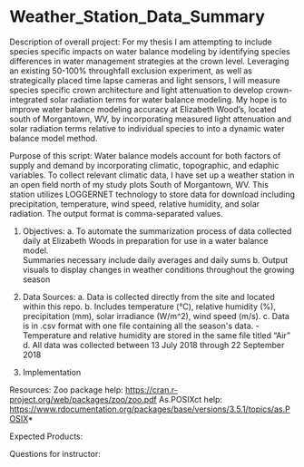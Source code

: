 # Weather_Station_Data_Summary

Description of overall project:
	For my thesis I am attempting to include species specific impacts on water balance modeling by identifying species differences in water management strategies at the crown level. Leveraging an existing 50-100% throughfall exclusion experiment, as well as strategically placed time lapse cameras and light sensors, I will measure species specific crown architecture and light attenuation to develop crown-integrated solar radiation terms for water balance modeling. My hope is to improve water balance modeling accuracy at Elizabeth Wood’s, located south of Morgantown, WV, by incorporating measured light attenuation and solar radiation terms relative to individual species to into a dynamic water balance model method.  

Purpose of this script:
	Water balance models account for both factors of supply and demand by incorporating climatic, topographic, and edaphic variables. To collect relevant climatic data, I have set up a weather station in an open field north of my study plots South of Morgantown, WV. This station utilizes LOGGERNET technology to store data for download including precipitation, temperature, wind speed, relative humidity, and solar radiation. The output format is comma-separated values. 

1) Objectives: 
  a. To automate the summarization process of data collected daily at Elizabeth Woods in preparation for use in a water balance model.    
  Summaries necessary include daily averages and daily sums 
  b. Output visuals to display changes in weather conditions throughout the growing season

2) Data Sources: 
  a. Data is collected directly from the site and located within this repo. 
  b. Includes temperature (°C), relative humidity (%), precipitation (mm), solar irradiance (W/m^2), wind speed (m/s). 
  c. Data is in .csv format with one file containing all the season's data. 
    -Temperature and relative humidity are stored in the same file titled “Air”
	d. All data was collected between 13 July 2018 through 22 September 2018

3) Implementation

Resources:
Zoo package help: https://cran.r-project.org/web/packages/zoo/zoo.pdf
As.POSIXct help: https://www.rdocumentation.org/packages/base/versions/3.5.1/topics/as.POSIX*

Expected Products: 

Questions for instructor:
